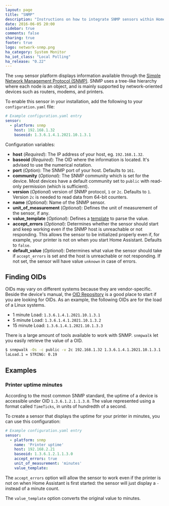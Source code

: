 ```yaml
---
layout: page
title: "SNMP"
description: "Instructions on how to integrate SNMP sensors within Home Assistant."
date: 2016-06-05 20:00
sidebar: true
comments: false
sharing: true
footer: true
logo: network-snmp.png
ha_category: System Monitor
ha_iot_class: "Local Polling"
ha_release: "0.22"
---
```



The `snmp` sensor platform displays information available through the [Simple Network Management Protocol (SNMP)](https://en.wikipedia.org/wiki/Simple_Network_Management_Protocol). SNMP uses a tree-like hierarchy where each node is an object, and is mainly supported by network-oriented devices such as routers, modems, and printers.

To enable this sensor in your installation, add the following to your `configuration.yaml` file:

```yaml
# Example configuration.yaml entry
sensor:
  - platform: snmp
    host: 192.168.1.32
    baseoid: 1.3.6.1.4.1.2021.10.1.3.1
```

Configuration variables:

- **host** (*Required*): The IP address of your host, eg. `192.168.1.32`.
- **baseoid** (*Required*): The OID where the information is located. It's advised to use the numerical notation.
- **port** (*Option*): The SNMP port of your host. Defaults to `161`.
- **community** (*Optional*): The SNMP community which is set for the device. Most devices have a default community set to `public` with read-only permission (which is sufficient).
- **version** (*Optional*) version of SNMP protocol, `1` or `2c`. Defaults to `1`. Version `2c` is needed to read data from 64-bit counters.
- **name** (*Optional*): Name of the SNMP sensor.
- **unit_of_measurement** (*Optional*): Defines the unit of measurement of the sensor, if any.
- **value_template** (*Optional*): Defines a [template](/docs/configuration/templating/#processing-incoming-data) to parse the value.
- **accept_errors** (*Optional*): Determines whether the sensor should start and keep working even if the SNMP host is unreachable or not responding. This allows the sensor to be initialized properly even if, for example, your printer is not on when you start Home Assistant. Defaults to `false`.
- **default_value** (*Optional*): Determines what value the sensor should take if `accept_errors` is set and the host is unreachable or not responding. If not set, the sensor will have value `unknown` in case of errors.

## Finding OIDs

OIDs may vary on different systems because they are vendor-specific. Beside the device's manual, the [OID Repository](http://www.oid-info.com/) is a good place to start if you are looking for OIDs. As an example, the following OIDs are for the load of a Linux systems.

- 1 minute Load: `1.3.6.1.4.1.2021.10.1.3.1`
- 5 minute Load: `1.3.6.1.4.1.2021.10.1.3.2`
- 15 minute Load: `1.3.6.1.4.1.2021.10.1.3.3`

There is a large amount of tools available to work with SNMP. `snmpwalk` let you easily retrieve the value of a OID.

```bash
$ snmpwalk -Os -c public -v 2c 192.168.1.32 1.3.6.1.4.1.2021.10.1.3.1
laLoad.1 = STRING: 0.19
```

## Examples

### Printer uptime minutes

According to the most common SNMP standard, the uptime of a device is accessible under OID `1.3.6.1.2.1.1.3.0`. The value represented using a format called `TimeTicks`, in units of hundredth of a second.

To create a sensor that displays the uptime for your printer in minutes, you can use this configuration:

```yaml
# Example configuration.yaml entry
sensor:
  - platform: snmp
    name: 'Printer uptime'
    host: 192.168.2.21
    baseoid: 1.3.6.1.2.1.1.3.0
    accept_errors: true
    unit_of_measurement: 'minutes'
    value_template: 
```

The `accept_errors` option will allow the sensor to work even if the printer is not on when Home Assistant is first started: the sensor will just display a `-` instead of a minute count.

The `value_template` option converts the original value to minutes.
